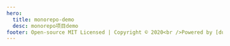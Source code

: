 ```yaml
---
hero:
  title: monorepo-demo
  desc: monorepo项目demo
footer: Open-source MIT Licensed | Copyright © 2020<br />Powered by [dumi](https://d.umijs.org)
---
```

